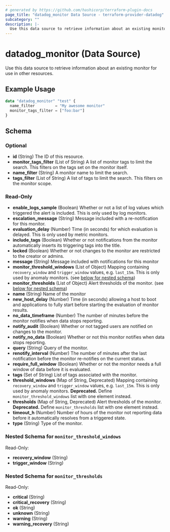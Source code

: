 ```yaml
---
# generated by https://github.com/hashicorp/terraform-plugin-docs
page_title: "datadog_monitor Data Source - terraform-provider-datadog"
subcategory: ""
description: |-
  Use this data source to retrieve information about an existing monitor for use in other resources.
---
```


# datadog_monitor (Data Source)

Use this data source to retrieve information about an existing monitor for use in other resources.

## Example Usage

```terraform
data "datadog_monitor" "test" {
  name_filter         = "My awesome monitor"
  monitor_tags_filter = ["foo:bar"]
}
```

<!-- schema generated by tfplugindocs -->
## Schema

### Optional

- **id** (String) The ID of this resource.
- **monitor_tags_filter** (List of String) A list of monitor tags to limit the search. This filters on the tags set on the monitor itself.
- **name_filter** (String) A monitor name to limit the search.
- **tags_filter** (List of String) A list of tags to limit the search. This filters on the monitor scope.

### Read-Only

- **enable_logs_sample** (Boolean) Whether or not a list of log values which triggered the alert is included. This is only used by log monitors.
- **escalation_message** (String) Message included with a re-notification for this monitor.
- **evaluation_delay** (Number) Time (in seconds) for which evaluation is delayed. This is only used by metric monitors.
- **include_tags** (Boolean) Whether or not notifications from the monitor automatically inserts its triggering tags into the title.
- **locked** (Boolean) Whether or not changes to the monitor are restricted to the creator or admins.
- **message** (String) Message included with notifications for this monitor
- **monitor_threshold_windows** (List of Object) Mapping containing `recovery_window` and `trigger_window` values, e.g. `last_15m`. This is only used by anomaly monitors. (see [below for nested schema](#nestedatt--monitor_threshold_windows))
- **monitor_thresholds** (List of Object) Alert thresholds of the monitor. (see [below for nested schema](#nestedatt--monitor_thresholds))
- **name** (String) Name of the monitor
- **new_host_delay** (Number) Time (in seconds) allowing a host to boot and applications to fully start before starting the evaluation of monitor results.
- **no_data_timeframe** (Number) The number of minutes before the monitor notifies when data stops reporting.
- **notify_audit** (Boolean) Whether or not tagged users are notified on changes to the monitor.
- **notify_no_data** (Boolean) Whether or not this monitor notifies when data stops reporting.
- **query** (String) Query of the monitor.
- **renotify_interval** (Number) The number of minutes after the last notification before the monitor re-notifies on the current status.
- **require_full_window** (Boolean) Whether or not the monitor needs a full window of data before it is evaluated.
- **tags** (Set of String) List of tags associated with the monitor.
- **threshold_windows** (Map of String, Deprecated) Mapping containing `recovery_window` and `trigger_window` values, e.g. `last_15m`. This is only used by anomaly monitors. **Deprecated.** Define `monitor_threshold_windows` list with one element instead.
- **thresholds** (Map of String, Deprecated) Alert thresholds of the monitor. **Deprecated.** Define `monitor_thresholds` list with one element instead.
- **timeout_h** (Number) Number of hours of the monitor not reporting data before it automatically resolves from a triggered state.
- **type** (String) Type of the monitor.

<a id="nestedatt--monitor_threshold_windows"></a>
### Nested Schema for `monitor_threshold_windows`

Read-Only:

- **recovery_window** (String)
- **trigger_window** (String)


<a id="nestedatt--monitor_thresholds"></a>
### Nested Schema for `monitor_thresholds`

Read-Only:

- **critical** (String)
- **critical_recovery** (String)
- **ok** (String)
- **unknown** (String)
- **warning** (String)
- **warning_recovery** (String)


